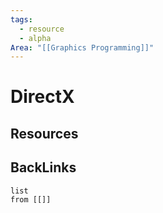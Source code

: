 ```yaml
---
tags:
  - resource
  - alpha
Area: "[[Graphics Programming]]"
---
```


# DirectX


## Resources


## BackLinks

```dataview
list
from [[]]
```


